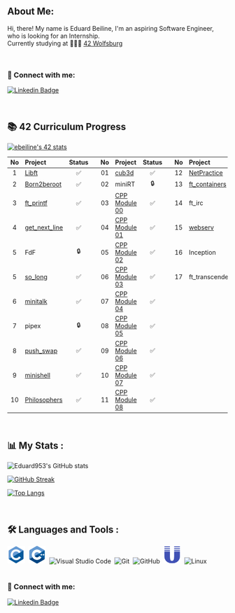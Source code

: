 

<!--
**Eduard953/Eduard953** is a ✨ _special_ ✨ repository because its `README.md` (this file) appears on your GitHub profile.

Here are some ideas to get you started:

- 🔭 I’m currently working on ...
- 🌱 I’m currently learning ...
- 👯 I’m looking to collaborate on ...
- 🤔 I’m looking for help with ...
- 💬 Ask me about ...
- 📫 How to reach me: ...
- 😄 Pronouns: ...
- ⚡ Fun fact: ...
-->

## About Me:
Hi, there! My name is Eduard Beiline, I'm an aspiring Software Engineer, who is looking for an Internship. \
Currently studying at 👨🏻‍💻 [42 Wolfsburg](https://42wolfsburg.de/)

<br />

### :link: Connect with me:

[![Linkedin Badge](https://img.shields.io/badge/-Eduard_Beiline-blue?style=flat&logo=Linkedin&logoColor=white)](https://www.linkedin.com/in/eduardbeiline)

<br />

## 📚 42 Curriculum Progress

[![ebeiline's 42 stats](https://badge42.vercel.app/api/v2/cl3g3rmvh003109l5b540dua1/stats?cursusId=21&coalitionId=149)](https://github.com/JaeSeoKim/badge42)

| No  | Project                                    | Status |   | No  | Project       | Status |   | No  | Project                        | Status |
| :-: | :----------------------------------------- | :----: | - | :-: | :------------ | :----: | - | :-: | :----------------------------- | :----: |
| 1   | [Libft](../../../libft)                    | ✅     |   | 01  | [cub3d](../../../cub3d)         | ✅     |   | 12  | [NetPractice](../../../netpractice)                    | ✅      |
| 2   | [Born2beroot](../../../b2br)               | ✅     |   | 02  | miniRT        | 🔒     |   | 13  | [ft_containers](../../../ft_containers)                  | 🛠      |
| 3   | [ft_printf](../../../ft_printf)            | ✅     |   | 03  | [CPP Module 00](../../../cpp/tree/main/cp00) | ✅     |   | 14  | ft_irc                         | 🔒      |
| 4   | [get_next_line](../../../get_next_line)    | ✅     |   | 04  | [CPP Module 01](../../../cpp/tree/main/cp01) | ✅     |   | 15  | [webserv](../../../webserv)                        | ✅      |
| 5   | FdF                                        | 🔒     |   | 05  | [CPP Module 02](../../../cpp/tree/main/cp02) | ✅     |   | 16  | Inception                      | 🔒      |
| 5   | [so_long](../../../so_long)                | ✅     |   | 06  | [CPP Module 03](../../../cpp/tree/main/cp03) | ✅     |   | 17  | ft_transcendence               | 🔒      |
| 6   | [minitalk](../../../minitalk)              | ✅     |   | 07  | [CPP Module 04](../../../cpp/tree/main/cp04) | ✅     |   |     |                                |         |
| 7   |  pipex                                     | 🔒     |   | 08  | [CPP Module 05](../../../cpp/tree/main/cp05) | ✅     |   |     |                                |         |
| 8   | [push_swap](../../../push_swap)            | ✅     |   | 09  | [CPP Module 06](../../../cpp/tree/main/cp06) | ✅     |   |     |                                |         |
| 9   |  [minishell](../../../minishell)           | ✅     |   | 10  | [CPP Module 07](../../../cpp/tree/main/cp07) | ✅     |   |     |                                |         |
| 10  |  [Philosophers](../../../philosophers)     | ✅     |   | 11  | [CPP Module 08](../../../cpp/tree/main/cp08) | ✅     |   |     |                                |         |

<br />

## 📊 My Stats :
![Eduard953's GitHub stats](https://github-readme-stats.vercel.app/api?username=Eduard953&hide=contribs,prs&show_icons=true&theme=vue-dark)

[![GitHub Streak](http://github-readme-streak-stats.herokuapp.com?user=Eduard953&theme=vue-dark&background=000000)](https://git.io/streak-stats)

[![Top Langs](https://github-readme-stats.vercel.app/api/top-langs/?username=Eduard953&hide=jupyter%20notebook&layout=compact&theme=vue-dark)](https://github.com/anuraghazra/github-readme-stats)

<br />

## :hammer_and_wrench: Languages and Tools :

<div>
  <img src="https://github.com/devicons/devicon/blob/master/icons/c/c-original.svg"  title="C" alt="C" width="40" height="40"/>&nbsp;
  <img src="https://github.com/devicons/devicon/blob/master/icons/cplusplus/cplusplus-original.svg" title="C++" alt="C++" width="40" height="40"/>&nbsp;
  <img src="https://cdn.jsdelivr.net/gh/devicons/devicon/icons/vscode/vscode-original.svg" title="Visual Studio Code" alt="Visual Studio Code" width="40" height="40"/>&nbsp;
  <img src="https://cdn.jsdelivr.net/gh/devicons/devicon/icons/git/git-original.svg" title="Git" alt="Git" width="40" height="40"/>&nbsp;
  <img src="https://user-images.githubusercontent.com/3369400/139448065-39a229ba-4b06-434b-bc67-616e2ed80c8f.png" title="GitHub" alt="GitHub" width="40" height="40"/>&nbsp;
  <img src="https://github.com/devicons/devicon/blob/master/icons/unix/unix-original.svg" title="Unix" alt="Unix" width="40" height="40"/>&nbsp;
  <img src="https://img.icons8.com/color/48/000000/linux--v2.png" title="Linux" alt="Linux" width="40" height="40"/>&nbsp;
<div>

<br />

### :link: Connect with me:

[![Linkedin Badge](https://img.shields.io/badge/-Eduard_Beiline-blue?style=flat&logo=Linkedin&logoColor=white)](https://www.linkedin.com/in/eduardbeiline)

